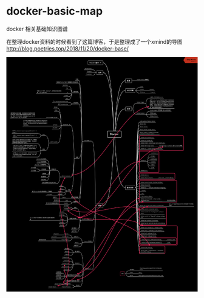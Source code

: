 # docker-basic-map
docker 相关基础知识图谱

在整理docker资料的时候看到了这篇博客，于是整理成了一个xmind的导图
http://blog.poetries.top/2018/11/20/docker-base/ 

![docker-basic-map](./Docker.png)
